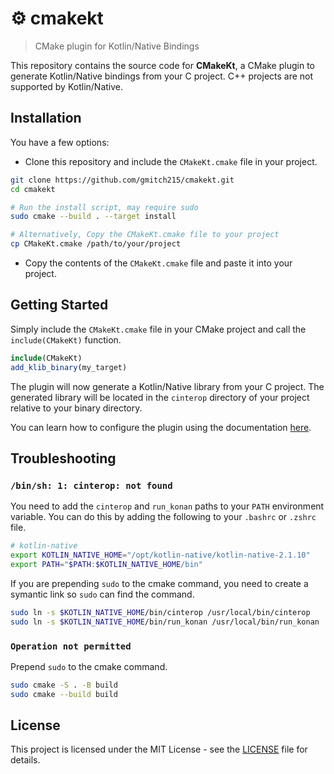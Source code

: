 # ⚙️ cmakekt

> CMake plugin for Kotlin/Native Bindings

This repository contains the source code for **CMakeKt**, a CMake plugin to generate Kotlin/Native bindings from your C project. C++ projects are not supported by Kotlin/Native.

## Installation

You have a few options:

- Clone this repository and include the `CMakeKt.cmake` file in your project.

```bash
git clone https://github.com/gmitch215/cmakekt.git
cd cmakekt

# Run the install script, may require sudo
sudo cmake --build . --target install

# Alternatively, Copy the CMakeKt.cmake file to your project
cp CMakeKt.cmake /path/to/your/project
```

- Copy the contents of the `CMakeKt.cmake` file and paste it into your project.

## Getting Started

Simply include the `CMakeKt.cmake` file in your CMake project and call the `include(CMakeKt)` function.

```cmake
include(CMakeKt)
add_klib_binary(my_target)
```

The plugin will now generate a Kotlin/Native library from your C project. The generated library will be located in the `cinterop` directory of your project relative to your binary directory.

You can learn how to configure the plugin using the documentation [here](https://docs.gmitch215.dev/cmakekt/).

## Troubleshooting

### `/bin/sh: 1: cinterop: not found`

You need to add the `cinterop` and `run_konan` paths to your `PATH` environment variable. You can do this by adding the following to your `.bashrc` or `.zshrc` file.

```bash
# kotlin-native
export KOTLIN_NATIVE_HOME="/opt/kotlin-native/kotlin-native-2.1.10"
export PATH="$PATH:$KOTLIN_NATIVE_HOME/bin"
```

If you are prepending `sudo` to the cmake command, you need to create a symantic link so `sudo` can find the command.

```bash
sudo ln -s $KOTLIN_NATIVE_HOME/bin/cinterop /usr/local/bin/cinterop
sudo ln -s $KOTLIN_NATIVE_HOME/bin/run_konan /usr/local/bin/run_konan
```

### `Operation not permitted`

Prepend `sudo` to the cmake command.

```bash
sudo cmake -S . -B build
sudo cmake --build build
```

## License

This project is licensed under the MIT License - see the [LICENSE](LICENSE) file for details.
